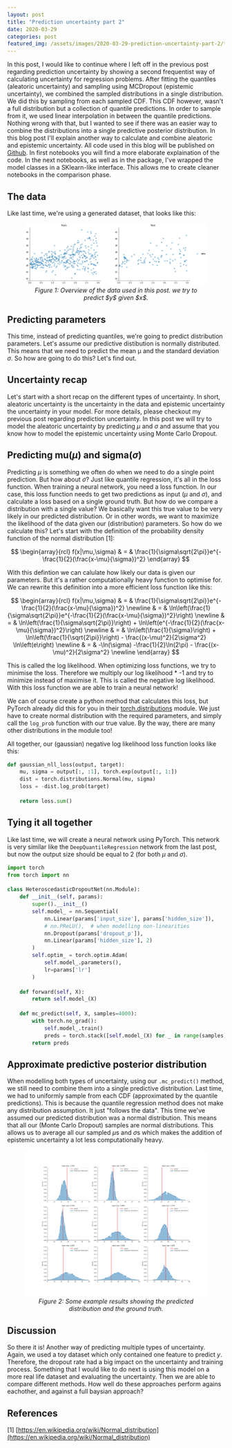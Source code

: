 ```yaml
---
layout: post
title: "Prediction uncertainty part 2"
date: 2020-03-29
categories: post
featured_img: /assets/images/2020-03-29-prediction-uncertainty-part-2/title_pic.png
---
```


In this post, I would like to continue where I left off in the previous post regarding prediction uncertainty by showing a second frequentist way of calculating uncertainty for regression problems. After fitting the quantiles (aleatoric uncertainty) and sampling using MCDropout (epistemic uncertainty), we combined the sampled distributions in a single distribution. We did this by sampling from each sampled CDF. This CDF however, wasn't a full distribution but a collection of quantile predictions. In order to sample from it, we used linear interpolation in between the quantile predictions. Nothing wrong with that, but I wanted to see if there was an easier way to combine the distributions into a single predictive posterior distribution. In this blog post I'll explain another way to calculate and combine aleatoric and epistemic uncertainty. All code used in this blog will be published on [Github](https://github.com/YuRiTan/prediction-uncertainty). In first notebooks you will find a more elaborate explaination of the code. In the next notebooks, as well as in the package, I've wrapped the model classes in a SKlearn-like interface. This allows me to create cleaner notebooks in the comparison phase.

## The data

Like last time, we're using a generated dataset, that looks like this:

<figure>
  <img src="/assets/images/2020-03-29-prediction-uncertainty-part-2/toy-dataset.png" alt="toy dataset">
  <figcaption style="text-align: center;"><em>Figure 1: Overview of the data used in this post. we try to predict $y$ given $x$.</em></figcaption>
</figure> 


## Predicting parameters

This time, instead of predicting quantiles, we're going to predict distribution parameters. Let's assume our predictive distibution is normally distributed. This means that we need to predict the mean μ
and the standard deviation $\sigma$. So how are going to do this? Let's find out.

## Uncertainty recap

Let's start with a short recap on the different types of uncertainty. In short, aleatoric uncertainty is the uncertainty in the data and epistemic uncertainty the uncertainty in your model. For more details, please checkout my previous post regarding prediction uncertainty. In this post we will try to model the aleatoric uncertainty by predicting $\mu$
and $\sigma$ and assume that you know how to model the epistemic uncertainty using Monte Carlo Dropout.

## Predicting mu($\mu$) and sigma($\sigma$)

Predicting $\mu$ is something we often do when we need to do a single point prediction. But how about $\sigma$? Just like quantile regression, it's all in the loss function. When training a neural network, you need a loss function. In our case, this loss function needs to get two predictions as input ($\mu$ and $\sigma$), and calculate a loss based on a single ground truth. But how do we compare a distribution with a single value? We basically want this true value to be very likely in our predicted distribution. Or in other words, we want to maximize the likelihood of the data given our (distribution) parameters. So how do we calculate this? Let's start with the definition of the probability density function of the normal distribution [1]:

$$
\begin{array}{rcl}
f(x|\mu,\sigma) & = & \frac{1}{\sigma\sqrt{2\pi}}e^{-\frac{1}{2}(\frac{x-\mu}{\sigma})^2}
\end{array}
$$

With this defintion we can calulate how likely our data is given our parameters. But it's a rather computationally heavy function to optimise for. We can rewrite this definition into a more efficient loss function like this:

$$
\begin{array}{rcl}
f(x|\mu,\sigma) & = & \frac{1}{\sigma\sqrt{2\pi}}e^{-\frac{1}{2}(\frac{x-\mu}{\sigma})^2} \newline
                & = & \ln\left(\frac{1}{\sigma\sqrt{2\pi}}e^{-\frac{1}{2}(\frac{x-\mu}{\sigma})^2}\right) \newline
                & = & \ln\left(\frac{1}{\sigma\sqrt{2\pi}}\right) + \ln\left(e^{-\frac{1}{2}(\frac{x-\mu}{\sigma})^2}\right) \newline
                & = & \ln\left(\frac{1}{\sigma}\right) + \ln\left(\frac{1}{\sqrt{2\pi}}\right) - \frac{(x-\mu)^2}{2\sigma^2} \ln\left(e\right) \newline
                & = & -\ln(\sigma) -\frac{1}{2}\ln(2\pi) - \frac{(x-\mu)^2}{2\sigma^2} \newline
\end{array}
$$

This is called the log likelihood. When optimizing loss functions, we try to minimise the loss. Therefore we multiply our log likelihood * -1 and try to minimize instead of maximise it. This is called the negative log likelihood. With this loss function we are able to train a neural network!

We can of course create a python method that calculates this loss, but PyTorch already did this for you in their [torch.distributions](https://pytorch.org/docs/stable/distributions.html) module. We just have to create normal distribution with the required parameters, and simply call the `log_prob` function with our true value. By the way, there are many other distributions in the module too!

All together, our (gaussian) negative log likelihood loss function looks like this:

```python
def gaussian_nll_loss(output, target):
    mu, sigma = output[:, :1], torch.exp(output[:, 1:])
    dist = torch.distributions.Normal(mu, sigma)
    loss = -dist.log_prob(target)
    
    return loss.sum()
```

## Tying it all together

Like last time, we will create a neural network using PyTorch. This network is very similar like the `DeepQuantileRegression` network from the last post, but now the output size should be equal to 2 (for both $\mu$ and $\sigma$).

```python
import torch
from torch import nn

class HeteroscedasticDropoutNet(nn.Module):
    def __init__(self, params):
        super().__init__()
        self.model_ = nn.Sequential(
            nn.Linear(params['input_size'], params['hidden_size']),
            # nn.PReLU(),  # when modelling non-linearities
            nn.Dropout(params['dropout_p']),
            nn.Linear(params['hidden_size'], 2)
        )
        self.optim_ = torch.optim.Adam(
            self.model_.parameters(), 
            lr=params['lr']
        )
    
    def forward(self, X):
        return self.model_(X)
        
    def mc_predict(self, X, samples=4000):
        with torch.no_grad():
            self.model_.train()
            preds = torch.stack([self.model_(X) for _ in range(samples)], dim=-1)
        return preds
```

## Approximate predictive posterior distribution

When modelling both types of uncertainty, using our `.mc_predict()` method, we still need to combine them into a single predictive distribution. Last time, we had to uniformly sample from each CDF (approximated by the quantile predictions). This is because the quantile regression method does not make any distribution assumption. It just "follows the data". This time we've assumed our predicted distribution was a normal distribution. This means that all our (Monte Carlo Dropout) samples are normal distributions. This allows us to average all our sampled $\mu$s and $\sigma$s which makes the addition of epistemic uncertainty a lot less computationally heavy.

<figure>
  <img src="/assets/images/2020-03-29-prediction-uncertainty-part-2/hetroscedastic_results.png" alt="Hetroscedastic Results">
  <figcaption style="text-align: center;"><em>Figure 2: Some example results showing the predicted distribution and the ground truth.</em></figcaption>
</figure> 

## Discussion

So there it is! Another way of predicting multiple types of uncertainty. Again, we used a toy dataset which only contained one feature to predict $y$. Therefore, the dropout rate had a big impact on the uncertainty and training process. Something that I would like to do next is using this model on a more real life dataset and evaluating the uncertainty. Then we are able to compare different methods. How well do these approaches perform agains eachother, and against a full baysian approach?

## References

[1] [https://en.wikipedia.org/wiki/Normal_distribution](https://en.wikipedia.org/wiki/Normal_distribution)